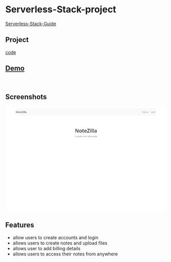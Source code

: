 # Serverless-Stack-project

[Serverless-Stack-Guide](https://serverless-stack.com/#guide)

## Project

[code](https://github.com/abdelrhman-ahmed-kamal/Notezilla-app)

## [Demo](https://d36pfzmwqzyqcp.cloudfront.net/)

<br>

## Screenshots

![App Screenshot](27a58120-e5f1-44ed-9a83-d7860ae58b74.png)

## Features

- allow users to create accounts and login
- allows users to create notes and upload files
- allows user to add billing details
- allows users to access their notes from anywhere
